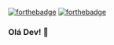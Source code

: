 [![forthebadge](http://forthebadge.com/images/badges/made-with-ruby.svg)](http://forthebadge.com)
[![forthebadge](http://forthebadge.com/images/badges/built-with-love.svg)](http://forthebadge.com)
### Olá Dev! 👋

<!--
**fernandocarvalhaes007/fernandocarvalhaes007** is a ✨ _special_ ✨ repository because its `README.md` (this file) appears on your GitHub profile.

Here are some ideas to get you started:

- 🔭 I’m currently working on ...
- 🌱 I’m currently learning ...
- 👯 I’m looking to collaborate on ...
- 🤔 I’m looking for help with ...
- 💬 Ask me about ...
- 📫 How to reach me: ...
- 😄 Pronouns: ...
- ⚡ Fun fact: ...
-->
